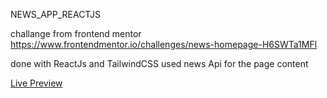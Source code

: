 NEWS_APP_REACTJS

challange from frontend mentor https://www.frontendmentor.io/challenges/news-homepage-H6SWTa1MFl

done with ReactJs and TailwindCSS used news Api for the page content

[Live Preview]()
